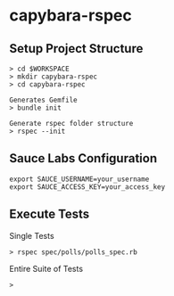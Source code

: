 # capybara-rspec

## Setup Project Structure

```
> cd $WORKSPACE
> mkdir capybara-rspec
> cd capybara-rspec

Generates Gemfile
> bundle init 

Generate rspec folder structure 
> rspec --init

```

## Sauce Labs Configuration



```
export SAUCE_USERNAME=your_username
export SAUCE_ACCESS_KEY=your_access_key
```

## Execute Tests

Single Tests
```
> rspec spec/polls/polls_spec.rb
```

Entire Suite of Tests
```
>
```